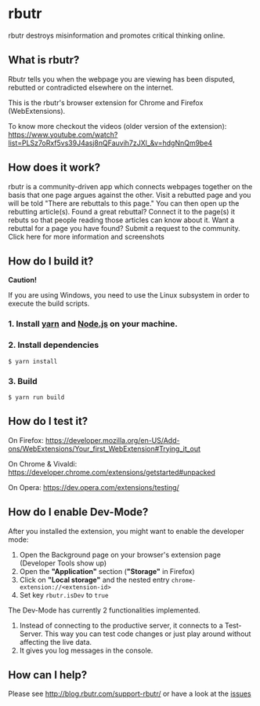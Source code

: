 # rbutr
rbutr destroys misinformation and promotes critical thinking online.


##  What is rbutr?
Rbutr tells you when the webpage you are viewing has been disputed, rebutted or contradicted elsewhere on the internet.

This is the rbutr's browser extension for Chrome and Firefox (WebExtensions).

To know more checkout the videos (older version of the extension): https://www.youtube.com/watch?list=PLSz7oRxf5vs39J4asj8nQFauvih7zJXl_&v=hdgNnQm9be4


## How does it work?

rbutr is a community-driven app which connects webpages together on the basis that one page argues against the other.
Visit a rebutted page and you will be told "There are rebuttals to this page." You can then open up the rebutting article(s).
Found a great rebuttal? Connect it to the page(s) it rebuts so that people reading those articles can know about it.
Want a rebuttal for a page you have found? Submit a request to the community.
Click here for more information and screenshots


## How do I build it?

**Caution!**

If you are using Windows, you need to use the Linux subsystem in order to execute the build scripts.


### 1. Install [yarn](https://yarnpkg.com/lang/en/docs/install/) and [Node.js](https://nodejs.org/en/download/package-manager/) on your machine.

### 2. Install dependencies

`$ yarn install`

### 3. Build

`$ yarn run build`


## How do I test it?

On Firefox: https://developer.mozilla.org/en-US/Add-ons/WebExtensions/Your_first_WebExtension#Trying_it_out

On Chrome & Vivaldi: https://developer.chrome.com/extensions/getstarted#unpacked

On Opera: https://dev.opera.com/extensions/testing/


## How do I enable Dev-Mode?

After you installed the extension, you might want to enable the developer mode:

1. Open the Background page on your browser's extension page (Developer Tools show up)
2. Open the **"Application"** section (**"Storage"** in Firefox)
3. Click on **"Local storage"** and the nested entry `chrome-extension://<extension-id>`
4. Set key `rbutr.isDev` to `true`

The Dev-Mode has currently 2 functionalities implemented.

1. Instead of connecting to the productive server, it connects to a Test-Server. This way you can test code changes or just play around without affecting the live data.
2. It gives you log messages in the console.


## How can I help?

Please see http://blog.rbutr.com/support-rbutr/ or have a look at the [issues](https://github.com/tomlutzenberger/rbutr-browser-extension/issues)
